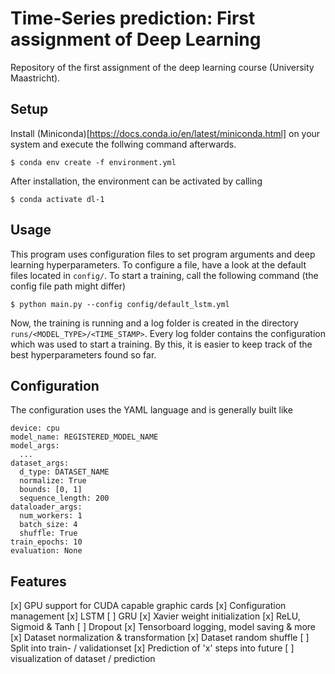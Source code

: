 # Time-Series prediction: First assignment of Deep Learning
Repository of the first assignment of the deep learning course (University Maastricht).

## Setup
Install (Miniconda)[https://docs.conda.io/en/latest/miniconda.html] on your system and execute the follwing command afterwards.

```$ conda env create -f environment.yml```

After installation, the environment can be activated by calling 

```$ conda activate dl-1```

## Usage
This program uses configuration files to set program arguments and deep learning hyperparameters. To configure a file, have a look at the default files located in ```config/```. To start a training, call the following command (the config file path might differ)

```$ python main.py --config config/default_lstm.yml```

Now, the training is running and a log folder is created in the directory ```runs/<MODEL_TYPE>/<TIME_STAMP>```. Every log folder contains the configuration which was used to start a training. By this, it is easier to keep track of the best hyperparameters found so far.

## Configuration
The configuration uses the YAML language and is generally built like

```
device: cpu
model_name: REGISTERED_MODEL_NAME
model_args:
  ...
dataset_args:
  d_type: DATASET_NAME
  normalize: True
  bounds: [0, 1]
  sequence_length: 200
dataloader_args:
  num_workers: 1
  batch_size: 4
  shuffle: True
train_epochs: 10
evaluation: None
```

## Features
[x] GPU support for CUDA capable graphic cards
[x] Configuration management
[x] LSTM
[ ] GRU
[x] Xavier weight initialization
[x] ReLU, Sigmoid & Tanh
[ ] Dropout
[x] Tensorboard logging, model saving & more
[x] Dataset normalization & transformation
[x] Dataset random shuffle
[ ] Split into train- / validationset
[x] Prediction of 'x' steps into future
[ ] visualization of dataset / prediction
